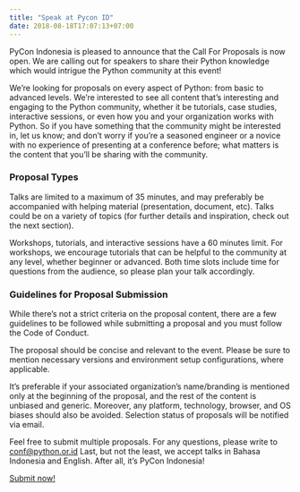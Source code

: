 ```yaml
---
title: "Speak at Pycon ID"
date: 2018-08-18T17:07:13+07:00
---
```


PyCon Indonesia is pleased to announce that the Call For Proposals is now open. We are calling out for speakers to share their Python knowledge which would intrigue the Python community at this event!

We’re looking for proposals on every aspect of Python: from basic to advanced levels. We’re interested to see all content that’s interesting and engaging to the Python community, whether it be tutorials, case studies, interactive sessions, or even how you and your organization works with Python. So if you have something that the community might be interested in, let us know; and don’t worry if you’re a seasoned engineer or a novice with no experience of presenting at a conference before; what matters is the content that you’ll be sharing with the community.

### Proposal Types
Talks are limited to a maximum of 35 minutes, and may preferably be accompanied with helping material (presentation, document, etc). Talks could be on a variety of topics (for further details and inspiration, check out the next section).

Workshops, tutorials, and interactive sessions have a 60 minutes limit. For workshops, we encourage tutorials that can be helpful to the community at any level, whether beginner or advanced. Both time slots include time for questions from the audience, so please plan your talk accordingly.

### Guidelines for Proposal Submission
While there’s not a strict criteria on the proposal content, there are a few guidelines to be followed while submitting a proposal and you must follow the Code of Conduct.

The proposal should be concise and relevant to the event. Please be sure to mention necessary versions and environment setup configurations, where applicable.

It’s preferable if your associated organization’s name/branding is mentioned only at the beginning of the proposal, and the rest of the content is unbiased and generic. Moreover, any platform, technology, browser, and OS biases should also be avoided. Selection status of proposals will be notified via email.

Feel free to submit multiple proposals. For any questions, please write to [conf@python.or.id](mailto:conf@python.or.id) Last, but not the least, we accept talks in Bahasa Indonesia and English. After all, it’s PyCon Indonesia!

<a class="button" target="_blank" href="https://www.papercall.io/pyconid2018">Submit now!</a>
